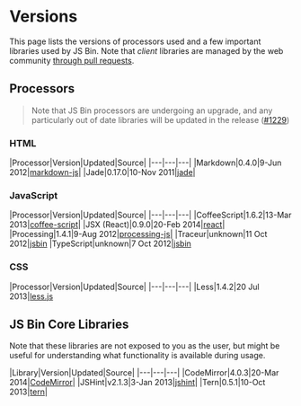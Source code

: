 # Versions

This page lists the versions of processors used and a few important libraries used by JS&nbsp;Bin. Note that _client_ libraries are managed by the web community [through pull requests](/help/adding-libraries).

## Processors

> Note that JS Bin processors are undergoing an upgrade, and any particularly out of date libraries will be updated in the release ([#1229](https://github.com/jsbin/jsbin/pull/1229))

### HTML

|Processor|Version|Updated|Source|
|---|---|---|
|Markdown|0.4.0|9-Jun 2012|[markdown-js](https://github.com/evilstreak/markdown-js/tree/v0.4.0/)|
|Jade|0.17.0|10-Nov 2011|[jade](https://github.com/visionmedia/jade/tree/0.17.0)|

### JavaScript

|Processor|Version|Updated|Source|
|---|---|---|
|CoffeeScript|1.6.2|13-Mar 2013|[coffee-script](https://github.com/jashkenas/coffeescript/tree/1.6.2)|
|JSX (React)|0.9.0|20-Feb 2014|[react](https://github.com/facebook/react/tree/v0.9.0)|
|Processing|1.4.1|9-Aug 2012|[processing-js](https://github.com/processing-js/processing-js/tree/v1.4.1)|
|Traceur|unknown|11 Oct 2012|[jsbin](https://github.com/phuu/jsbin/blob/e13b1a3b5e0fb626d2aba8941ccdbde196b314d2/public/js/vendor/traceur.js)
|TypeScript|unknown|7 Oct 2012|[jsbin](https://github.com/jsbin/jsbin/commit/353323759839a547fe4fa0453739ba8cf37fe071)

### CSS

|Processor|Version|Updated|Source|
|---|---|---|
|Less|1.4.2|20 Jul 2013|[less.js](https://github.com/less/less.js/tree/v1.4.2)
<!-- |Stylus|| -->

## JS Bin Core Libraries

Note that these libraries are not exposed to you as the user, but might be useful for understanding what functionality is available during usage.

|Library|Version|Updated|Source|
|---|---|---|
|CodeMirror|4.0.3|20-Mar 2014|[CodeMirror](https://github.com/marijnh/CodeMirror/tree/2af72ea8a6e489a21e6b0e3f7168f058bffb64ee)|
|JSHint|v2.1.3|3-Jan 2013|[jshint](https://github.com/jshint/jshint/tree/2.1.3)|
|Tern|0.5.1|10-Oct 2013|[tern](https://github.com/marijnh/tern/tree/5ae2b7e6542e14de120ee3b31d4d7eb54b32093b)|


